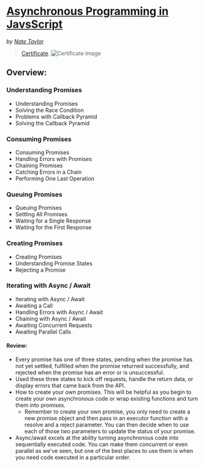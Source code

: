 # [Asynchronous Programming in JavsScript](https://app.pluralsight.com/library/courses/javascript-asynchronous-programming/table-of-contents)
*by [Nate Taylor](https://app.pluralsight.com/profile/author/nate-taylor)*

> [Certificate](https://app.pluralsight.com/achievements/share/9ba5d36a-a9e9-4ba1-852c-f076ad6b65fd).
> ![Certificate Image](https://i.ibb.co/SQjtrwV/certificate-asynchronous-programming-in-javascript-by-pluralsight.png)

## Overview:

 ### Understanding Promises

 - Understanding Promises
 - Solving the Race Condition
 - Problems with Callback Pyramid
 - Solving the Callback Pyramid

 ### Consuming Promises

 - Consuming Promises
 - Handling Errors with Promises
 - Chaining Promises
 - Catching Errors in a Chain
 - Performing One Last Operation 

 ### Queuing Promises
 
 - Queuing Promises
 - Settling All Promises 
 - Waiting for a Single Response
 - Waiting for the First Response

 ### Creating Promises

 - Creating Promises
 - Understanding Promise States
 - Rejecting a Promise

 ### Iterating with Async / Await

 - Iterating with Async / Await
 - Awaiting a Call
 - Handling Errors with Async / Await
 - Chaining with Async / Await
 - Awaiting Concurrent Requests
 - Awaiting Parallel Calls

 #### Review:

 - Every promise has one of three states, pending when the promise has not yet settled, fulfilled when the promise returned successfully, and rejected when the promise has an error or is unsuccessful. 
 - Used these three states to kick off requests, handle the return data, or display errors that came back from the API.
 - How to create your own promises. This will be helpful as you begin to create your own asynchronous code or wrap existing functions and turn them into promises.
    - Remember to create your own promise, you only need to create a new promise object and then pass in an executor function with a resolve and a reject parameter. You can then decide when to use each of those two parameters to update the status of your promise.
 - Async/await excels at the ability turning asynchronous code into sequentially executed code. You can make them concurrent or even parallel as we've seen, but one of the best places to use them is when you need code executed in a particular order.
 
